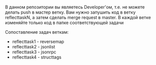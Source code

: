 В данном репозитории вы являетесь Developer'ом, т.е. не можете делать push в мастер ветку. Вам нужно запушить код в ветку reflecttaskN, а затем сделать merge request в master. В каждой ветке изменяйте только код в папке соответствующей задачи

Сопоставление задач веткам:
- reflecttask1 - reversemap
- reflecttask2 - jsonlist
- reflecttask3 - jsonrpc
- reflecttask4 - structtags